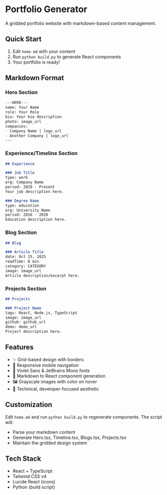# Portfolio Generator

A gridded portfolio website with markdown-based content management.

## Quick Start

1. Edit `home.md` with your content
2. Run `python build.py` to generate React components
3. Your portfolio is ready!

## Markdown Format

### Hero Section
```markdown
---HERO---
name: Your Name
role: Your Role
bio: Your bio description
photo: image_url
companies:
- Company Name | logo_url
- Another Company | logo_url
---
```

### Experience/Timeline Section
```markdown
## Experience

### Job Title
type: work
org: Company Name
period: 2020 - Present
Your job description here.

### Degree Name
type: education
org: University Name
period: 2016 - 2020
Education description here.
```

### Blog Section
```markdown
## Blog

### Article Title
date: Oct 15, 2025
readTime: 8 min
category: CATEGORY
image: image_url
Article description/excerpt here.
```

### Projects Section
```markdown
## Projects

### Project Name
tags: React, Node.js, TypeScript
image: image_url
github: github_url
demo: demo_url
Project description here.
```

## Features

- ✨ Grid-based design with borders
- 📱 Responsive mobile navigation
- 🎨 Violet Sans & JetBrains Mono fonts
- 🔄 Markdown to React component generation
- 🖼️ Grayscale images with color on hover
- 📐 Technical, developer-focused aesthetic

## Customization

Edit `home.md` and run `python build.py` to regenerate components. The script will:
- Parse your markdown content
- Generate Hero.tsx, Timeline.tsx, Blogs.tsx, Projects.tsx
- Maintain the gridded design system

## Tech Stack

- React + TypeScript
- Tailwind CSS v4
- Lucide React (icons)
- Python (build script)

